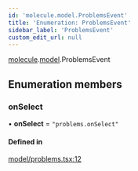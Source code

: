 ```yaml
---
id: 'molecule.model.ProblemsEvent'
title: 'Enumeration: ProblemsEvent'
sidebar_label: 'ProblemsEvent'
custom_edit_url: null
---
```


[molecule](../namespaces/molecule).[model](../namespaces/molecule.model).ProblemsEvent

## Enumeration members

### onSelect

• **onSelect** = `"problems.onSelect"`

#### Defined in

[model/problems.tsx:12](https://github.com/DTStack/molecule/blob/ff1a27ef/src/model/problems.tsx#L12)
